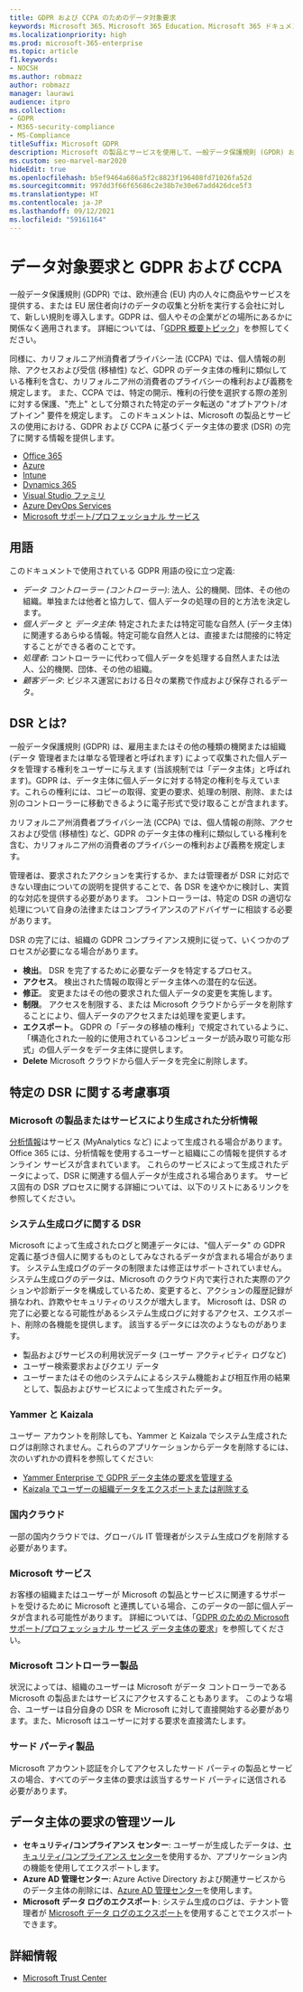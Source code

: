 ```yaml
---
title: GDPR および CCPA のためのデータ対象要求
keywords: Microsoft 365、Microsoft 365 Education、Microsoft 365 ドキュメント、GDPR、CCPA
ms.localizationpriority: high
ms.prod: microsoft-365-enterprise
ms.topic: article
f1.keywords:
- NOCSH
ms.author: robmazz
author: robmazz
manager: laurawi
audience: itpro
ms.collection:
- GDPR
- M365-security-compliance
- MS-Compliance
titleSuffix: Microsoft GDPR
description: Microsoft の製品とサービスを使用して、一般データ保護規則 (GPDR) およびカリフォルニア州消費者プライバシー法 (CCPA) に従って DSR を完了する方法について説明します。
ms.custom: seo-marvel-mar2020
hideEdit: true
ms.openlocfilehash: b5ef9464a686a5f2c8823f196408fd71026fa52d
ms.sourcegitcommit: 997dd3f66f65686c2e38b7e30e67add426dce5f3
ms.translationtype: HT
ms.contentlocale: ja-JP
ms.lasthandoff: 09/12/2021
ms.locfileid: "59161164"
---
```

# <a name="data-subject-requests-and-the-gdpr-and-ccpa"></a>データ対象要求と GDPR および CCPA

一般データ保護規則 (GDPR) では、欧州連合 (EU) 内の人々に商品やサービスを提供する、または EU 居住者向けのデータの収集と分析を実行する会社に対して、新しい規則を導入します。GDPR は、個人やその企業がどの場所にあるかに関係なく適用されます。 詳細については、「[GDPR 概要トピック](gdpr.md)」を参照してください。

同様に、カリフォルニア州消費者プライバシー法 (CCPA) では、個人情報の削除、アクセスおよび受信 (移植性) など、GDPR のデータ主体の権利に類似している権利を含む、カリフォルニア州の消費者のプライバシーの権利および義務を規定します。  また、CCPA では、特定の開示、権利の行使を選択する際の差別に対する保護、"売上" として分類された特定のデータ転送の "オプトアウト/オプトイン" 要件を規定します。 このドキュメントは、Microsoft の製品とサービスの使用における、GDPR および CCPA に基づくデータ主体の要求 (DSR) の完了に関する情報を提供します。

- [Office 365](gdpr-dsr-Office365.md)
- [Azure](gdpr-dsr-Azure.md)
- [Intune](gdpr-dsr-Intune.md)
- [Dynamics 365](gdpr-dsr-Dynamics365.md)
- [Visual Studio ファミリ](gdpr-dsr-visual-studio-family.md)
- [Azure DevOps Services](gdpr-dsr-vsts.md)
- [Microsoft サポート/プロフェッショナル サービス](gdpr-dsr-prof-services.md)

## <a name="terminology"></a>用語

このドキュメントで使用されている GDPR 用語の役に立つ定義:

- *データ コントローラー (コントローラー)*: 法人、公的機関、団体、その他の組織。単独または他者と協力して、個人データの処理の目的と方法を決定します。  
- *個人データ* と *データ主体*: 特定されたまたは特定可能な自然人 (データ主体) に関連するあらゆる情報。特定可能な自然人とは、直接または間接的に特定することができる者のことです。  
- *処理者*: コントローラーに代わって個人データを処理する自然人または法人、公的機関、団体、その他の組織。  
- *顧客データ*: ビジネス運営における日々の業務で作成および保存されるデータ。

## <a name="what-is-a-dsr"></a>DSR とは?

一般データ保護規則 (GDPR) は、雇用主またはその他の種類の機関または組織 (データ 管理者または単なる管理者と呼ばれます) によって収集された個人データを管理する権利をユーザーに与えます (当該規制では「データ主体」と呼ばれます)。GDPR は、データ主体に個人データに対する特定の権利を与えています。これらの権利には、コピーの取得、変更の要求、処理の制限、削除、または別のコントローラーに移動できるように電子形式で受け取ることが含まれます。

カリフォルニア州消費者プライバシー法 (CCPA) では、個人情報の削除、アクセスおよび受信 (移植性) など、GDPR のデータ主体の権利に類似している権利を含む、カリフォルニア州の消費者のプライバシーの権利および義務を規定します。  

管理者は、要求されたアクションを実行するか、または管理者が DSR に対応できない理由についての説明を提供することで、各 DSR を速やかに検討し、実質的な対応を提供する必要があります。 コントローラーは、特定の DSR の適切な処理について自身の法律またはコンプライアンスのアドバイザーに相談する必要があります。

DSR の完了には、組織の GDPR コンプライアンス規則に従って、いくつかのプロセスが必要になる場合があります。
  
- **検出**。 DSR を完了するために必要なデータを特定するプロセス。
- **アクセス**。 検出された情報の取得とデータ主体への潜在的な伝送。
- **修正**。 変更またはその他の要求された個人データの変更を実施します。
- **制限**。 アクセスを制限する、または Microsoft クラウドからデータを削除することにより、個人データのアクセスまたは処理を変更します。
- **エクスポート**。 GDPR の「データの移植の権利」で規定されているように、「構造化された一般的に使用されているコンピューターが読み取り可能な形式」の個人データをデータ主体に提供します。
- **Delete** Microsoft クラウドから個人データを完全に削除します。

## <a name="specific-dsr-considerations"></a>特定の DSR に関する考慮事項

### <a name="insights-generated-by-microsoft-products-or-services"></a>Microsoft の製品またはサービスにより生成された分析情報

[分析情報](/microsoft-365/compliance/gdpr-dsr-office365#part-2-responding-to-dsrs-with-respect-to-insights-generated-by-office-365)はサービス (MyAnalytics など) によって生成される場合があります。Office 365 には、分析情報を使用するユーザーと組織にこの情報を提供するオンライン サービスが含まれています。 これらのサービスによって生成されたデータによって、DSR に関連する個人データが生成される場合あります。 サービス固有の DSR プロセスに関する詳細については、以下のリストにあるリンクを参照してください。  

### <a name="dsrs-for-system-generated-logs"></a>システム生成ログに関する DSR

Microsoft によって生成されたログと関連データには、"個人データ" の GDPR 定義に基づき個人に関するものとしてみなされるデータが含まれる場合があります。 システム生成ログのデータの制限または修正はサポートされていません。 システム生成ログのデータは、Microsoft のクラウド内で実行された実際のアクションや診断データを構成しているため、変更すると、アクションの履歴記録が損なわれ、詐欺やセキュリティのリスクが増大します。 Microsoft は、DSR の完了に必要となる可能性があるシステム生成ログに対するアクセス、エクスポート、削除の各機能を提供します。 該当するデータには次のようなものがあります。  

- 製品およびサービスの利用状況データ (ユーザー アクティビティ ログなど)
- ユーザー検索要求およびクエリ データ
- ユーザーまたはその他のシステムによるシステム機能および相互作用の結果として、製品およびサービスによって生成されたデータ。  

### <a name="yammer-and-kaizala"></a>Yammer と Kaizala

ユーザー アカウントを削除しても、Yammer と Kaizala でシステム生成されたログは削除されません。これらのアプリケーションからデータを削除するには、次のいずれかの資料を参照してください:

- [Yammer Enterprise で GDPR データ主体の要求を管理する](/yammer/manage-security-and-compliance/gdpr-requests-in-yammer-enterprise)
- [Kaizala でユーザーの組織データをエクスポートまたは削除する](/office365/kaizala/export-or-delete-a-user-s-data)

### <a name="national-clouds"></a>国内クラウド

一部の国内クラウドでは、グローバル IT 管理者がシステム生成ログを削除する必要があります。

### <a name="microsoft-services"></a>Microsoft サービス

お客様の組織またはユーザーが Microsoft の製品とサービスに関連するサポートを受けるために Microsoft と連携している場合、このデータの一部に個人データが含まれる可能性があります。 詳細については、「[GDPR のための Microsoft サポート/プロフェッショナル サービス データ主体の要求](gdpr-dsr-prof-services.md)」を参照してください。

### <a name="microsoft-controller-products"></a>Microsoft コントローラー製品

状況によっては、組織のユーザーは Microsoft がデータ コントローラーである Microsoft の製品またはサービスにアクセスすることもあります。 このような場合、ユーザーは自分自身の DSR を Microsoft に対して直接開始する必要があります。また、Microsoft はユーザーに対する要求を直接満たします。

### <a name="third-party-products"></a>サード パーティ製品

Microsoft アカウント認証を介してアクセスしたサード パーティの製品とサービスの場合、すべてのデータ主体の要求は該当するサード パーティに送信される必要があります。

## <a name="data-subject-request-admin-tools"></a>データ主体の要求の管理ツール

- **セキュリティ/コンプライアンス センター**: ユーザーが生成したデータは、[セキュリティ/コンプライアンス センター](https://aka.ms/stpsecurityandcompliance)を使用するか、アプリケーション内の機能を使用してエクスポートします。
- **Azure AD 管理センター**: Azure Active Directory および関連サービスからのデータ主体の削除には、[Azure AD 管理センター](https://ms.portal.azure.com/#blade/Microsoft_AAD_IAM/UserManagementMenuBlade/Allusers/menuId/)を使用します。
- **Microsoft データ ログのエクスポート**: システム生成のログは、テナント管理者が [Microsoft データ ログのエクスポート](https://aka.ms/MicrosoftGDPR)を使用することでエクスポートできます。

## <a name="learn-more"></a>詳細情報

- [Microsoft Trust Center](https://www.microsoft.com/trust-center/privacy/gdpr-overview)
